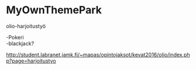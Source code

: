# MyOwnThemePark
olio-harjoitustyö

-Pokeri<br>
-blackjack?

http://student.labranet.jamk.fi/~mapas/opintojaksot/kevat2016/olio/index.php?page=harjoitustyo
